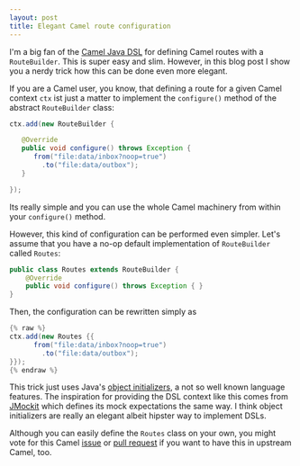 ```yaml
---
layout: post
title: Elegant Camel route configuration
---
```

I'm a big fan of the [Camel Java DSL][camel-java-dsl] for defining Camel routes with a `RouteBuilder`. This is super easy and slim. However, in this blog post I show you a nerdy trick how this can be done even more elegant.
<!-- more -->

<!--
<img src="../images/camel-logo.png" style="margin-top: 0px; margin-left: 40px; float: right"/>
-->

If you are a Camel user, you know, that defining a route for a given Camel context `ctx` ist just a matter to implement the `configure()` method of the abstract `RouteBuilder` class:

```java
ctx.add(new RouteBuilder {

   @Override
   public void configure() throws Exception {
      from("file:data/inbox?noop=true")
        .to("file:data/outbox");
   }

});
```

Its really simple and you can use the whole Camel machinery from within your `configure()` method.

However, this kind of configuration can be performed even simpler. Let's assume that you have a no-op default implementation of `RouteBuilder` called `Routes`:

```java
public class Routes extends RouteBuilder {
    @Override
    public void configure() throws Exception { }
}
```

Then, the configuration can be rewritten simply as

```java
{% raw %}
ctx.add(new Routes {{
      from("file:data/inbox?noop=true")
        .to("file:data/outbox");
}});
{% endraw %}
```

This trick just uses Java's [object initializers][object-initializers], a not so well known language features. The inspiration for providing the DSL context like this comes from [JMockit][jmockit] which defines its mock expectations the same way. I think object initializers are really an elegant albeit hipster way to implement DSLs.

Although you can easily define the `Routes` class on your own, you might vote for this Camel [issue][jira] or [pull request][pr] if you want to have this in upstream Camel, too.

[camel-java-dsl]: https://camel.apache.org/java-dsl.html
[jira]: https://issues.apache.org/jira/browse/CAMEL-12608
[pr]: https://github.com/apache/camel/pull/2401
[object-initializers]: https://docs.oracle.com/javase/tutorial/java/javaOO/initial.html
[jmockit]: https://jmockit.github.io/tutorial/Mocking.html#expectation
